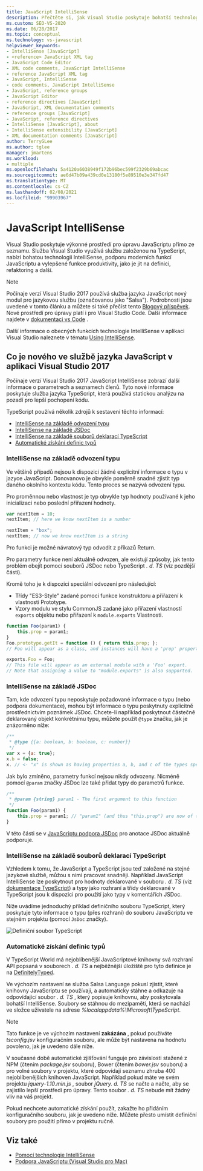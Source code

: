 ```yaml
---
title: JavaScript IntelliSense
description: Přečtěte si, jak Visual Studio poskytuje bohatší technologii IntelliSense, podporu moderních funkcí JavaScriptu a vylepšené funkce produktivity.
ms.custom: SEO-VS-2020
ms.date: 06/28/2017
ms.topic: conceptual
ms.technology: vs-javascript
helpviewer_keywords:
- IntelliSense [JavaScript]
- <reference> JavaScript XML tag
- JavaScript Code Editor
- XML code comments, JavaScript IntelliSense
- reference JavaScript XML tag
- JavaScript, IntelliSense
- code comments, JavaScript IntelliSense
- JavaScript, reference groups
- JavaScript Editor
- reference directives [JavaScript]
- JavaScript, XML documentation comments
- reference groups [JavaScript]
- JavaScript, reference directives
- IntelliSense [JavaScript], about
- IntelliSense extensibility [JavaScript]
- XML documentation comments [JavaScript]
author: TerryGLee
ms.author: tglee
manager: jmartens
ms.workload:
- multiple
ms.openlocfilehash: 5a4120a6038949f172b96bec599f2329b69abcac
ms.sourcegitcommit: ae6d47b09a439cd0e13180f5e89510e3e347fd47
ms.translationtype: MT
ms.contentlocale: cs-CZ
ms.lasthandoff: 02/08/2021
ms.locfileid: "99903967"
---
```

# <a name="javascript-intellisense"></a>JavaScript IntelliSense

Visual Studio poskytuje výkonné prostředí pro úpravu JavaScriptu přímo ze seznamu. Služba Visual Studio využívá službu založenou na TypeScript, nabízí bohatou technologii IntelliSense, podporu moderních funkcí JavaScriptu a vylepšené funkce produktivity, jako je jít na definici, refaktoring a další.

> [!NOTE]
> Počínaje verzí Visual Studio 2017 používá služba jazyka JavaScript nový modul pro jazykovou službu (označovanou jako "Salsa"). Podrobnosti jsou uvedené v tomto článku a můžete si také přečíst tento [Blogový příspěvek](https://devblogs.microsoft.com/visualstudio/previewing-salsa-javascript-language-service-visual-studio-15/). Nové prostředí pro úpravy platí i pro Visual Studio Code. Další informace najdete v [dokumentaci vs Code](https://code.visualstudio.com/docs/languages/javascript) .

Další informace o obecných funkcích technologie IntelliSense v aplikaci Visual Studio naleznete v tématu [Using IntelliSense](../ide/using-intellisense.md).

## <a name="whats-new-in-the-javascript-language-service-in-visual-studio-2017"></a>Co je nového ve službě jazyka JavaScript v aplikaci Visual Studio 2017

Počínaje verzí Visual Studio 2017 JavaScript IntelliSense zobrazí další informace o parametrech a seznamech členů. Tyto nové informace poskytuje služba jazyka TypeScript, která používá statickou analýzu na pozadí pro lepší pochopení kódu.

TypeScript používá několik zdrojů k sestavení těchto informací:

- [IntelliSense na základě odvození typu](#TypeInference)
- [IntelliSense na základě JSDoc](#JsDoc)
- [IntelliSense na základě souborů deklarací TypeScript](#TsDeclFiles)
- [Automatické získání definic typů](#Auto)

<a name="TypeInference"></a>

### <a name="intellisense-based-on-type-inference"></a>IntelliSense na základě odvození typu

Ve většině případů nejsou k dispozici žádné explicitní informace o typu v jazyce JavaScript. Donovanovo je obvykle poměrně snadné zjistit typ daného okolního kontextu kódu.
Tento proces se nazývá odvození typu.

Pro proměnnou nebo vlastnost je typ obvykle typ hodnoty používané k jeho inicializaci nebo poslední přiřazení hodnoty.

```js
var nextItem = 10;
nextItem; // here we know nextItem is a number

nextItem = "box";
nextItem; // now we know nextItem is a string
```

Pro funkci je možné návratový typ odvodit z příkazů Return.

Pro parametry funkce není aktuálně odvozen, ale existují způsoby, jak tento problém obejít pomocí souborů JSDoc nebo TypeScript *. d. TS* (viz pozdější části).

Kromě toho je k dispozici speciální odvození pro následující:

- Třídy "ES3-Style" zadané pomocí funkce konstruktoru a přiřazení k vlastnosti Prototype.
- Vzory modulu ve stylu CommonJS zadané jako přiřazení vlastností `exports` objektu nebo přiřazení k `module.exports` Vlastnosti.

```js
function Foo(param1) {
    this.prop = param1;
}
Foo.prototype.getIt = function () { return this.prop; };
// Foo will appear as a class, and instances will have a 'prop' property and a 'getIt' method.

exports.Foo = Foo;
// This file will appear as an external module with a 'Foo' export.
// Note that assigning a value to "module.exports" is also supported.
```

<a name="JsDoc"></a>

### <a name="intellisense-based-on-jsdoc"></a>IntelliSense na základě JSDoc

Tam, kde odvození typu neposkytuje požadované informace o typu (nebo podpora dokumentace), mohou být informace o typu poskytnuty explicitně prostřednictvím poznámek JSDoc.  Chcete-li například poskytnout částečně deklarovaný objekt konkrétnímu typu, můžete použít `@type` značku, jak je znázorněno níže:

```js
/**
 * @type {{a: boolean, b: boolean, c: number}}
 */
var x = {a: true};
x.b = false;
x. // <- "x" is shown as having properties a, b, and c of the types specified
```

Jak bylo zmíněno, parametry funkcí nejsou nikdy odvozeny. Nicméně pomocí `@param` značky JSDoc lze také přidat typy do parametrů funkce.

```js
/**
 * @param {string} param1 - The first argument to this function
 */
function Foo(param1) {
    this.prop = param1; // "param1" (and thus "this.prop") are now of type "string".
}
```

V této části se v [JavaScriptu podpora JSDoc](https://github.com/Microsoft/TypeScript/wiki/JsDoc-support-in-JavaScript) pro anotace JSDoc aktuálně podporuje.

<a name="TsDeclFiles"></a>
### <a name="intellisense-based-on-typescript-declaration-files"></a>IntelliSense na základě souborů deklarací TypeScript

Vzhledem k tomu, že JavaScript a TypeScript jsou teď založené na stejné jazykové službě, můžou s nimi pracovat snadněji. Například JavaScript IntelliSense lze poskytnout pro hodnoty deklarované v souboru *. d. TS* (viz [dokumentace TypeScript](https://www.typescriptlang.org/docs/handbook/declaration-files/introduction.html)) a typy jako rozhraní a třídy deklarované v TypeScript jsou k dispozici pro použití jako typy v komentářích JSDoc.

Níže uvádíme jednoduchý příklad definičního souboru TypeScript, který poskytuje tyto informace o typu (přes rozhraní) do souboru JavaScriptu ve stejném projektu (pomocí `JsDoc` značky).

![Definiční soubor TypeScript](https://raw.githubusercontent.com/wiki/Microsoft/TypeScript/images/decl1.png)

<a name="Auto"></a>
### <a name="automatic-acquisition-of-type-definitions"></a>Automatické získání definic typů

V TypeScript World má nejoblíbenější JavaScriptové knihovny svá rozhraní API popsaná v souborech *. d. TS* a nejběžnější úložiště pro tyto definice je na [DefinitelyTyped](https://github.com/DefinitelyTyped/DefinitelyTyped).

Ve výchozím nastavení se služba Salsa Language pokusí zjistit, které knihovny JavaScriptu se používají, a automaticky stáhne a odkazuje na odpovídající soubor *. d. TS* , který popisuje knihovnu, aby poskytovala bohatší IntelliSense. Soubory se stáhnou do mezipaměti, která se nachází ve složce uživatele na adrese *%localappdata%\Microsoft\TypeScript*.

> [!NOTE]
> Tato funkce je ve výchozím nastavení **zakázána** , pokud používáte *tsconfig.jsv* konfiguračním souboru, ale může být nastavena na hodnotu povoleno, jak je uvedeno dále níže.

V současné době automatické zjišťování funguje pro závislosti stažené z NPM (čtením *package.jsv* souboru), Bower (čtením *bower.jsv* souboru) a pro volné soubory v projektu, které odpovídají seznamu zhruba 400 nejoblíbenějších knihoven JavaScript. Například pokud máte ve svém projektu *jquery-1.10.min.js* , soubor *jQuery. d. TS* se načte a načte, aby se zajistilo lepší prostředí pro úpravy. Tento soubor *. d. TS* nebude mít žádný vliv na váš projekt.

Pokud nechcete automatické získání použít, zakažte ho přidáním konfiguračního souboru, jak je uvedeno níže. Můžete přesto umístit definiční soubory pro použití přímo v projektu ručně.

## <a name="see-also"></a>Viz také

- [Pomocí technologie IntelliSense](../ide/using-intellisense.md)
- [Podpora JavaScriptu (Visual Studio pro Mac)](/visualstudio/mac/javascript)
